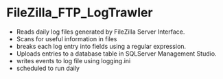# FileZilla_FTP_LogTrawler

- Reads daily log files generated by FileZilla Server Interface. 
- Scans for useful information in files
- breaks each log entry into fields using a regular expression. 
- Uploads entries to a database table in SQLServer Management Studio. 
- writes events to log file using logging.ini
- scheduled to run daily
